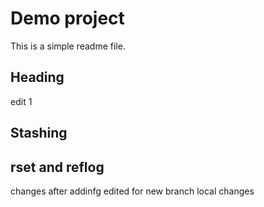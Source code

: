  # Demo project
 
 This is a simple readme file.
 
 ## Heading
 
 edit 1
 
 ## Stashing
 
 ## rset and reflog
 changes after addinfg
 edited for new branch
 local changes
